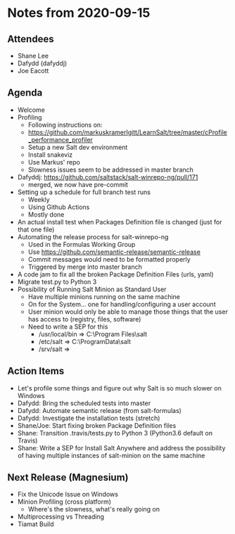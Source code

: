 # Notes from 2020-09-15

## Attendees
- Shane Lee
- Dafydd (dafyddj)
- Joe Eacott

## Agenda
- Welcome
- Profiling
    - Following instructions on:
    - https://github.com/markuskramerIgitt/LearnSalt/tree/master/cProfile_performance_profiler
    - Setup a new Salt dev environment
    - Install snakeviz
    - Use Markus' repo 
    - Slowness issues seem to be addressed in master branch
- Dafyddj: https://github.com/saltstack/salt-winrepo-ng/pull/171
    - merged, we now have pre-commit
- Setting up a schedule for full branch test runs
    - Weekly
    - Using Github Actions
    - Mostly done
- An actual install test when Packages Definition file is changed (just for that one file)
- Automating the release process for salt-winrepo-ng
    - Used in the Formulas Working Group
    - Use https://github.com/semantic-release/semantic-release
    - Commit messages would need to be formatted properly
    - Triggered by merge into master branch
- A code jam to fix all the broken Package Definition Files (urls, yaml)
- Migrate test.py to Python 3
- Possibility of Running Salt Minion as Standard User
    - Have multiple minions running on the same machine
    - On for the System... one for handling/configuring a user account
    - User minion would only be able to manage those things that the user has
      access to (registry, files, software)
    - Need to write a SEP for this
        - /usr/local/bin => C:\Program Files\salt
        - /etc/salt => C:\ProgramData\salt
        - /srv/salt => 

## Action Items
- Let's profile some things and figure out why Salt is so much slower on Windows
- Dafydd: Bring the scheduled tests into master
- Dafydd: Automate semantic release (from salt-formulas)
- Dafydd: Investigate the installation tests (stretch)
- Shane/Joe: Start fixing broken Package Definition files
- Shane: Transition .travis/tests.py to Python 3 (Python3.6 default on Travis)
- Shane: Write a SEP for Install Salt Anywhere and address the possibility of
         having multiple instances of salt-minion on the same machine

## Next Release (Magnesium)
- Fix the Unicode Issue on Windows
- Minion Profiling (cross platform)
    - Where's the slowness, what's really going on
- Multiprocessing vs Threading
- Tiamat Build
